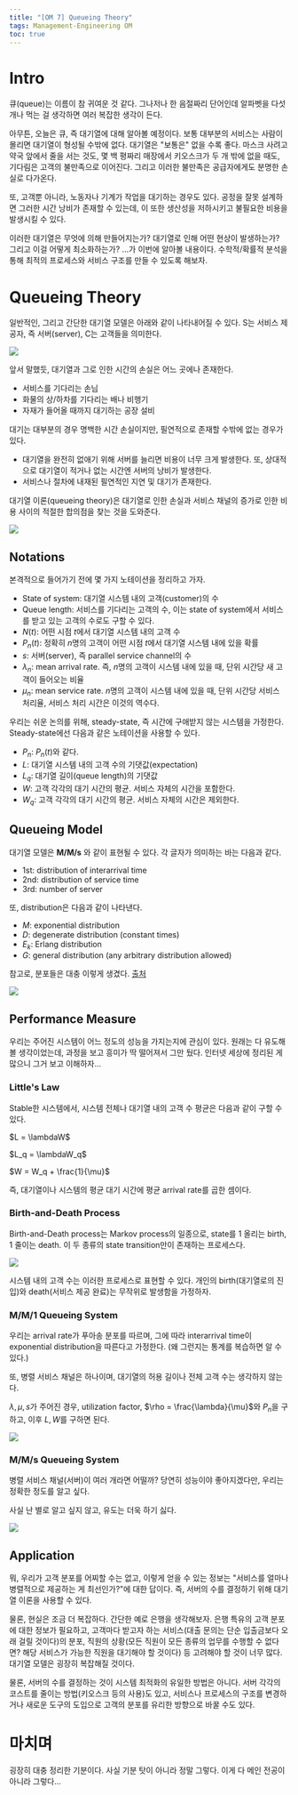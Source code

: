 ```yaml
---
title: "[OM 7] Queueing Theory"
tags: Management-Engineering OM
toc: true
---
```


# Intro
큐(queue)는 이름이 참 귀여운 것 같다. 그나저나 한 음절짜리 단어인데 알파벳을 다섯 개나 먹는 걸 생각하면 여러 복잡한 생각이 든다.

아무튼, 오늘은 큐, 즉 대기열에 대해 알아볼 예정이다. 보통 대부분의 서비스는 사람이 몰리면 대기열이 형성될 수밖에 없다. 대기열은 "보통은" 없을 수록 좋다. 마스크 사려고 약국 앞에서 줄을 서는 것도, 몇 백 평짜리 매장에서 키오스크가 두 개 밖에 없을 때도, 기다림은 고객의 불만족으로 이어진다. 그리고 이러한 불만족은 공급자에게도 분명한 손실로 다가온다.

또, 고객뿐 아니라, 노동자나 기계가 작업을 대기하는 경우도 있다. 공정을 잘못 설계하면 그러한 시간 낭비가 존재할 수 있는데, 이 또한 생산성을 저하시키고 불필요한 비용을 발생시킬 수 있다.

이러한 대기열은 무엇에 의해 만들어지는가? 대기열로 인해 어떤 현상이 발생하는가? 그리고 이걸 어떻게 최소화하는가? ...가 이번에 알아볼 내용이다. 수학적/확률적 분석을 통해 최적의 프로세스와 서비스 구조를 만들 수 있도록 해보자.


# Queueing Theory
일반적인, 그리고 간단한 대기열 모델은 아래와 같이  나타내어질 수 있다. S는 서비스 제공자, 즉 서버(server), C는 고객들을 의미한다. 

![](/imgs/mge/om28.png)

앞서 말했듯, 대기열과 그로 인한 시간의 손실은 어느 곳에나 존재한다.

- 서비스를 기다리는 손님
- 화물의 상/하차를 기다리는 배나 비행기
- 자재가 들어올 때까지 대기하는 공장 설비

대기는 대부분의 경우 명백한 시간 손실이지만, 필연적으로 존재할 수밖에 없는 경우가 있다.

- 대기열을 완전히 없애기 위해 서버를 늘리면 비용이 너무 크게 발생한다. 또, 상대적으로 대기열이 적거나 없는 시간엔 서버의 낭비가 발생한다.
- 서비스나 절차에 내재된 필연적인 지연 및 대기가 존재한다.

대기열 이론(queueing theory)은 대기열로 인한 손실과 서비스 채널의 증가로 인한 비용 사이의 적절한 합의점을 찾는 것을 도와준다.

![](/imgs/mge/om29.png)

## Notations
본격적으로 들어가기 전에 몇 가지 노테이션을 정리하고 가자.

- State of system: 대기열 시스템 내의 고객(customer)의 수
- Queue length: 서비스를 기다리는 고객의 수, 이는 state of system에서 서비스를 받고 있는 고객의 수로도 구할 수 있다.
- $N(t)$: 어떤 시점 $t$에서 대기열 시스템 내의 고객 수
- $P_n(t)$: 정확히 $n$명의 고객이 어떤 시점 $t$에서 대기열 시스템 내에 있을 확률
- $s$: 서버(server), 즉 parallel service channel의 수
- $\lambda_n$: mean arrival rate. 즉, $n$명의 고객이 시스템 내에 있을 때, 단위 시간당 새 고객이 들어오는 비율
- $\mu_n$: mean service rate. $n$명의 고객이 시스템 내에 있을 때, 단위 시간당 서비스 처리율, 서비스 처리 시간은 이것의 역수다.

우리는 쉬운 논의를 위해, steady-state, 즉 시간에 구애받지 않는 시스템을 가정한다. Steady-state에선 다음과 같은 노테이션을 사용할 수 있다.

- $P_n$: $P_n(t)$와 같다.
- $L$: 대기열 시스템 내의 고객 수의 기댓값(expectation)
- $L_q$: 대기열 길이(queue length)의 기댓값
- $W$: 고객 각각의 대기 시간의 평균. 서비스 자체의 시간을 포함한다.
- $W_q$: 고객 각각의 대기 시간의 평균. 서비스 자체의 시간은 제외한다.

## Queueing Model
대기열 모델은 __M/M/s__ 와 같이 표현될 수 있다. 각 글자가 의미하는 바는 다음과 같다.

- 1st: distribution of interarrival time
- 2nd: distribution of service time
- 3rd: number of server

또, distribution은 다음과 같이 나타낸다.

- $M$: exponential distribution
- $D$: degenerate distribution (constant times)
- $E_k$: Erlang distribution
- $G$: general distribution (any arbitrary distribution allowed)

참고로, 분포들은 대충 이렇게 생겼다. [출처](https://blog.cloudera.com/)

![](/imgs/mge/om30.png)

## Performance Measure
우리는 주어진 시스템이 어느 정도의 성능을 가지는지에 관심이 있다. 원래는 다 유도해볼 생각이었는데, 과정을 보고 흥미가 딱 떨어져서 그만 뒀다. 인터넷 세상에 정리된 게 많으니 그거 보고 이해하자...

### Little's Law
Stable한 시스템에서, 시스템 전체나 대기열 내의 고객 수 평균은 다음과 같이 구할 수 있다.

$L = \lambdaW$

$L_q = \lambdaW_q$ 

$W = W_q + \frac{1}{\mu}$

즉, 대기열이나 시스템의 평균 대기 시간에 평균 arrival rate를 곱한 셈이다.

### Birth-and-Death Process
Birth-and-Death process는 Markov process의 일종으로, state를 1 올리는 birth, 1 줄이는 death. 이 두 종류의 state transition만이 존재하는 프로세스다.

![](/imgs/mge/om31.png)

시스템 내의 고객 수는 이러한 프로세스로 표현할 수 있다. 개인의 birth(대기열로의 진입)와 death(서비스 제공 완료)는 무작위로 발생함을 가정하자.

### M/M/1 Queueing System
우리는 arrival rate가 푸아송 분포를 따르며, 그에 따라 interarrival time이 exponential distribution을 따른다고 가정한다. (왜 그런지는 통계를 복습하면 알 수 있다.)

또, 병렬 서비스 채널은 하나이며, 대기열의 허용 길이나 전체 고객 수는 생각하지 않는다.

$\lambda, \mu, s$가 주어진 경우, utilization factor, $\rho = \frac{\lambda}{\mu}$와 $P_n$을 구하고, 이후 $L, W$를 구하면 된다. 

![](/imgs/mge/om32.png)

### M/M/s Queueing System
병렬 서비스 채널(서버)이 여러 개라면 어떨까? 당연히 성능이야 좋아지겠다만, 우리는 정확한 정도를 알고 싶다.

사실 난 별로 알고 싶지 않고, 유도는 더욱 하기 싫다.

![](/imgs/mge/om33.png)

## Application
뭐, 우리가 고객 분포를 어찌할 수는 없고, 이렇게 얻을 수 있는 정보는 "서비스를 얼마나 병렬적으로 제공하는 게 최선인가?"에 대한 답이다. 즉, 서버의 수를 결정하기 위해 대기열 이론을 사용할 수 있다.

물론, 현실은 조금 더 복잡하다. 간단한 예로 은행을 생각해보자. 은행 특유의 고객 분포에 대한 정보가 필요하고, 고객마다 받고자 하는 서비스(대출 문의는 단순 입출금보다 오래 걸릴 것이다)의 분포, 직원의 상황(모든 직원이 모든 종류의 업무를 수행할 수 없다면? 해당 서비스가 가능한 직원을 대기해야 할 것이다) 등 고려해야 할 것이 너무 많다. 대기열 모델은 굉장히 복잡해질 것이다.

물론, 서버의 수를 결정하는 것이 시스템 최적화의 유일한 방법은 아니다. 서버 각각의 코스트를 줄이는 방법(키오스크 등의 사용)도 있고, 서비스나 프로세스의 구조를 변경하거나 새로운 도구의 도입으로 고객의 분포를 유리한 방향으로 바꿀 수도 있다.

# 마치며
굉장히 대충 정리한 기분이다. 사실 기분 탓이 아니라 정말 그렇다. 이게 다 메인 전공이 아니라 그렇다...



